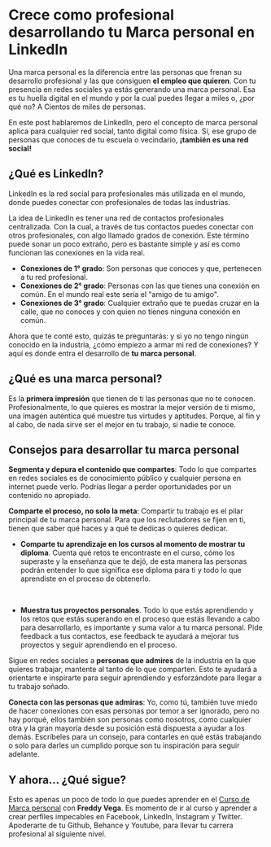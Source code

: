 # Crece como profesional desarrollando tu Marca personal en LinkedIn

Una marca personal es la diferencia entre las personas que frenan su desarrollo profesional y las que consiguen **el empleo que quieren**. Con tu presencia en redes sociales ya estás generando una marca personal. Esa es tu huella digital en el mundo y por la cual puedes llegar a miles o, ¿por qué no? A Cientos de miles de personas.

En este post hablaremos de LinkedIn, pero el concepto de marca personal aplica para cualquier red social, tanto digital como física. Sí, ese grupo de personas que conoces de tu escuela o vecindario, **¡también es una red social!**

## ¿Qué es LinkedIn?

LinkedIn es la red social para profesionales más utilizada en el mundo, donde puedes conectar con profesionales de todas las industrias.

La idea de LinkedIn es tener una red de contactos profesionales centralizada. Con la cual, a través de tus contactos puedes conectar con otros profesionales, con algo llamado grados de conexión. Este término puede sonar un poco extraño, pero es bastante simple y así es como funcionan las conexiones en la vida real.

* **Conexiones de 1° grado**: Son personas que conoces y que, pertenecen a tu red profesional.
* **Conexiones de 2° grado**: Personas con las que tienes una conexión en común. En el mundo real este sería el "amigo de tu amigo".
* **Conexiones de 3° grado**: Cualquier extraño que te puedas cruzar en la calle, que no conoces y con quien no tienes ninguna conexión en común. 

Ahora que te conté esto, quizás te preguntarás: y si yo no tengo ningún conocido en la industria, ¿cómo empiezo a armar mi red de conexiones? Y aquí es donde entra  el desarrollo de **tu marca personal**.

## ¿Qué es una marca personal?

Es la **primera impresión** que tienen de ti las personas que no te conocen. Profesionalmente, lo que quieres es mostrar la mejor versión de ti mismo, una imagen auténtica qué muestre tus virtudes y aptitudes. Porque, al fin y al cabo, de nada sirve ser el mejor en tu trabajo, si nadie te conoce.

## Consejos para desarrollar tu marca personal

**Segmenta y depura el contenido que compartes**: Todo lo que compartes en redes sociales es de conocimiento público y cualquier persona en internet puede verlo.  Podrías llegar a perder oportunidades por un contenido no apropiado.

**Comparte el proceso, no solo la meta**: Compartir tu trabajo es el pilar principal de tu marca personal. Para que los reclutadores se fijen en ti, tienen que saber qué haces y a qué te dedicas o quieres dedicar.

* **Comparte tu aprendizaje en los cursos al momento de mostrar tu diploma**. Cuenta qué retos te encontraste en el curso, cómo los superaste y la enseñanza que te dejó, de esta manera las personas podrán entender lo que significa ese diploma para ti y todo lo que aprendiste en el proceso de obtenerlo.

<br>

* **Muestra tus proyectos personales**. Todo lo que estás aprendiendo y los retos que estás superando en el proceso que estás llevando a cabo para desarrollarlo, es importante y suma valor a tu marca personal. Pide feedback a tus contactos, ese feedback te ayudará a mejorar tus proyectos y seguir aprendiendo en el proceso.

Sigue en redes sociales a **personas que admires** de la industria en la que quieres trabajar, mantente al tanto de lo que comparten. Esto te ayudará a orientarte e inspirarte para seguir aprendiendo y esforzándote para llegar a tu trabajo soñado.

**Conecta con las personas que admiras**: Yo, como tú, también tuve miedo de hacer conexiones con esas personas por temor a ser ignorado, pero no hay porqué, ellos también son personas como nosotros, como cualquier otra y la gran mayoría desde su posición está dispuesta a ayudar a los demás. Escríbeles para un consejo, para contarles en qué estás trabajando o solo para darles un cumplido porque son tu inspiración para seguir adelante.

## Y ahora... ¿Qué sigue?
Esto es apenas un poco de todo lo que puedes aprender en el [Curso de Marca personal](https://platzi.com/cursos/marca-personal/ "Curso de Marca personal") con **Freddy Vega**. Es momento de ir al curso y aprender a crear perfiles impecables en Facebook, LinkedIn, Instagram y Twitter. Apoderarte de tu Github, Behance y Youtube, para llevar tu carrera profesional al siguiente nivel.
